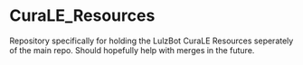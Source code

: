 # CuraLE_Resources
Repository specifically for holding the LulzBot CuraLE Resources seperately of the main repo. Should hopefully help with merges in the future.
